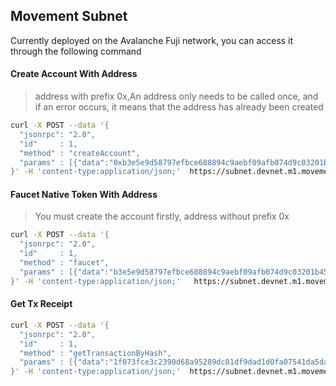 ## Movement Subnet
Currently deployed on the Avalanche Fuji network, you can access it through the following command

#### Create Account With Address
> address with prefix 0x,An address only needs to be called once, and if an error occurs, it means that the address has already been created
```bash
curl -X POST --data '{
  "jsonrpc": "2.0",
  "id"     : 1,
  "method" : "createAccount",
  "params" : [{"data":"0xb3e5e9d58797efbce688894c9aebf09afb074d9c03201b452bc81e8afcd4a75d"}]
}' -H 'content-type:application/json;'  https://subnet.devnet.m1.movementlabs.xyz/v1/ext/bc/2vUTKYZBbLtXnfCL2RF5XEChZf1wxVYQqxZQQCShMmseSKSiee/rpc 

```

#### Faucet Native Token With Address
> You must create the account firstly, address without prefix 0x
```bash
curl -X POST --data '{
  "jsonrpc": "2.0",
  "id"     : 1,
  "method" : "faucet",
  "params" : [{"data":"b3e5e9d58797efbce688894c9aebf09afb074d9c03201b452bc81e8afcd4a75d"}]
}' -H 'content-type:application/json;'   https://subnet.devnet.m1.movementlabs.xyz/v1/ext/bc/2vUTKYZBbLtXnfCL2RF5XEChZf1wxVYQqxZQQCShMmseSKSiee/rpc

```

#### Get Tx Receipt
```bash
curl -X POST --data '{
  "jsonrpc": "2.0",
  "id"     : 1,
  "method" : "getTransactionByHash",
  "params" : [{"data":"1f073fce3c2390d68a95289dc81df9dad1d0fa07541da5da4e1b46241f4bd24e"}]
}' -H 'content-type:application/json;'  https://subnet.devnet.m1.movementlabs.xyz/v1/ext/bc/2vUTKYZBbLtXnfCL2RF5XEChZf1wxVYQqxZQQCShMmseSKSiee/rpc

```
